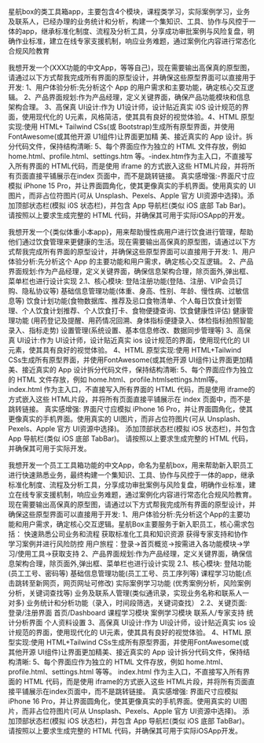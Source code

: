 星航box的类工具箱app，主要包含4个模块，课程类学习，实际案例学习，业务及联系人，已经办理的业务统计和分析，构建一个集知识、工具、协作与风控于一体的app，继承标准化制度、流程及分析工具，分享成功审批案例与风险复盘，明确作业标准，建立在线专家支援机制，响应业务难题，通过案例化内容进行常态化合规风险教育

我想开发一个(XXX功能的中文App，等等自己)，现在需要输出高保真的原型图，请通过以下方式帮我完成所有界面的原型设计，并确保这些原型界面可以直接用于开发:
1、用户体验分析:先分析这个 App 的用户需求和主要功能，确定核心交互逻辑。
2、产品界面规划:作为产品经理，定义关键界面，确保产品功能模块和信息架构合理。
3、高保真 UI设计:作为 U1设计师，设计贴近真实 i0S 设计规范的界面，使用现代化的 U元素，风格简洁，使其具有良好的视觉体验。4、HTML 原型实现:使用 HTML+ Tailwind CSs(或 Bootstrap)生成所有原型界面，并使用 FontAwesome(或其他开源 U1组件)让界面更加精
美、接近真实的 App 设计。拆分代码文件，保持结构清晰:
5、每个界面应作为独立的 HTML 文件存放，例如 home.html、profile.html、settings.htm 等。-index.htm作为主入口，不直接写入所有界面的 HTML代码，而是使用 iframe 的方式嵌入这些 HTML片段，并将所有页面直接平铺展示在index 页面中，而不是跳转链接。
真实感增强:-界面尺寸应模拟 iPhone 15 Pro，并让界面圆角化，使其更像真实的手机界面。使用真实的 UI图片，而非占位符图片(可从 Unsplash、Pexels、Apple 官方 Ul资源中选择)。添加顶部状态栏(模拟 i0S 状态栏)，并包含 App 导航栏(类似 iOS 底部 Tab Bar)。
请按照以上要求生成完整的 HTML 代码，并确保其可用于实际iOSApp的开发。

我想开发一个{类似体重小本app}，用来帮助慢性病用户进行饮食进行管理，帮助他们通过饮食管理来更健康的生活。现在需要输出高保真的原型图，请通过以下方式帮我完成所有界面的原型设计，并确保这些原型界面可以直接用于开发:
1、用户体验分析:先分析这个 App 的主要功能和用户需求，确定核心交互逻辑。
2、产品界面规划:作为产品经理，定义关键界面，确保信息架构合理，除页面外,弹出框、菜单栏也进行设计实现
    2.1、核心模块:
    登陆注册功能(登陆、注册、VIP会员订购、隐私协议等)
    基础信息管理功能(体重、身高、性别、年龄、慢性病、过敏信息等)
    饮食计划功能(食物数据库、推荐及忌口食物清单、个人每日饮食计划管理、个人饮食计划推荐、个人饮食打卡、食物便捷查询、饮食健康性评估)
    健康管理功能 (用药登记及提醒、用药情况回溯、身体指标便捷录入、体检指标拍照智能录入、指标走势)
    设置管理(系统设置、基本信息修改、数据同步管理等)
3、高保真 UI设计:作为 UI设计师，设计贴近真实 ios 设计规范的界面，使用现代化的 UI元素，使其具有良好的视觉体验。
4、HTML 原型实现:使用 HTML+Tailwind CSs生成所有原型界面，并使用FontAwesome(或其他开源 UI组件)让界面更加精美、接近真实的 App 设计拆分代码文件，保持结构清晰:
5、每个界面应作为独立的 HTML 文件存放，例如 home.html、profile.htmlsettings.html等。
    index.html 作为主入口，不直接写入所有界面的 HTML 代码，而是使用 iframe的方式嵌入这些 HTML片段，并将所有页面直接平铺展示在 index 页面中，而不是跳转链接。
    真实感增强:
    界面尺寸应模拟 iPhone 16 Pro，并让界面圆角化，使其更像真实的手机界面。使用真实的 UI图片，而非占位符图片(可从 Unsplash、Pexels、Apple 官方 UI资源中选择)。
    添加顶部状态栏(模拟 iOS 状态栏)，并包含 App 导航栏(类似 iOS 底部 TabBar)。
请按照以上要求生成完整的 HTML 代码，并确保其可用于实际开发。


我想开发一个员工工具箱功能的中文App，命名为星航box，用来帮助新入职员工进行快速熟悉业务，最终构建一个集知识、工具、协作与风控于一体的app，继承标准化制度、流程及分析工具，分享成功审批案例与风险复盘，明确作业标准，建立在线专家支援机制，响应业务难题，通过案例化内容进行常态化合规风险教育。现在需要输出高保真的原型图，请通过以下方式帮我完成所有界面的原型设计，并确保这些原型界面可以直接用于开发:
1、用户体验分析:先分析这个App的主要功能和用户需求，确定核心交互逻辑。星航Box主要服务于新入职员工，核心需求包括：
    快速熟悉公司业务和流程
    获取标准化工具和知识资源
    获得专家支持和协作
    学习案例并进行风险防控
    用户旅程：登录→首页概览→按需进入各功能模块→学习/使用工具→获取支持
2、产品界面规划:作为产品经理，定义关键界面，确保信息架构合理，除页面外,弹出框、菜单栏也进行设计实现
    2.1、核心模块:
    登陆功能(员工工号、密码等)
    基础信息管理功能(员工工号、员工序列等)
    课程学习功能(点击跳转至新网页，网页网址可修改)
    实际案例学习功能 (优秀案例分析，风险案例分析，关键词查找等)
    业务及联系人管理(类似通讯录，实现业务名称和联系人一对多)
    业务统计和分析功能（录入，时间段筛选，关键词查找）
    2.2、关键页面:
    登录/注册界面
    首页/Dashboard
    课程学习模块
    案例学习模块
    联系人/专家支持
    统计分析界面
    个人资料设置
3、高保真 UI设计:作为 UI设计师，设计贴近真实 ios 设计规范的界面，使用现代化的 UI元素，使其具有良好的视觉体验。
4、HTML 原型实现:使用 HTML+Tailwind CSs生成所有原型界面，并使用FontAwesome(或其他开源 UI组件)让界面更加精美、接近真实的 App 设计拆分代码文件，保持结构清晰:
5、每个界面应作为独立的 HTML 文件存放，例如 home.html、profile.html、settings.html 等等。
    index.html 作为主入口，不直接写入所有界面的 HTML 代码，而是使用 iframe的方式嵌入这些 HTML片段，并将所有页面直接平铺展示在index页面中，而不是跳转链接。
    真实感增强:
    界面尺寸应模拟 iPhone 16 Pro，并让界面圆角化，使其更像真实的手机界面。使用真实的 UI图片，而非占位符图片(可从 Unsplash、Pexels、Apple 官方 UI资源中选择)。
    添加顶部状态栏(模拟 iOS 状态栏)，并包含 App 导航栏(类似 iOS 底部 TabBar)。
请按照以上要求生成完整的 HTML 代码，并确保其可用于实际iOSApp开发。

